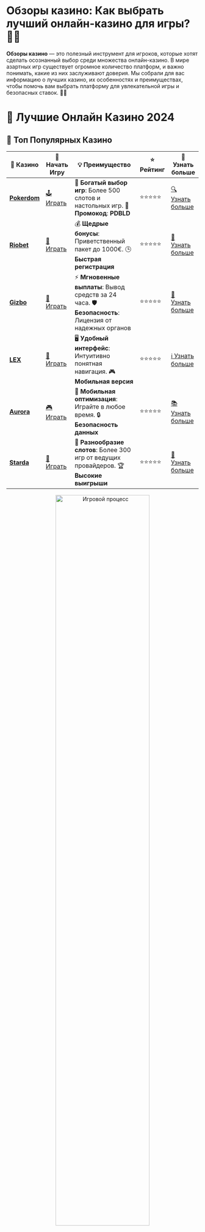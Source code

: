 # **Обзоры казино**: Как выбрать лучший онлайн-казино для игры? 🎰💎

**Обзоры казино** — это полезный инструмент для игроков, которые хотят сделать осознанный выбор среди множества онлайн-казино. В мире азартных игр существует огромное количество платформ, и важно понимать, какие из них заслуживают доверия. Мы собрали для вас информацию о лучших казино, их особенностях и преимуществах, чтобы помочь вам выбрать платформу для увлекательной игры и безопасных ставок. 🌟💸

# 🎰 Лучшие Онлайн Казино 2024

## 🌟 Топ Популярных Казино

| 🎲 **Казино** | 🔗 **Начать Игру** | 💡 **Преимущество** | ⭐ **Рейтинг** | 🔗 **Узнать больше** |
|--------------|---------------------|---------------------|----------------|----------------------|
| [**Pokerdom**](https://brandplay.link/4k77v2yx) | [🕹️ Играть](https://brandplay.link/4k77v2yx) | 🎉 **Богатый выбор игр**: Более 500 слотов и настольных игр. 🎁 **Промокод**: **PDBLD** | ⭐⭐⭐⭐⭐ | [🔍 Узнать больше](https://brandplay.link/4k77v2yx) |
| [**Riobet**](https://brandplay.link/7xBLTPyj) | [🎰 Играть](https://brandplay.link/7xBLTPyj) | 💰 **Щедрые бонусы**: Приветственный пакет до 1000€. 🕒 **Быстрая регистрация** | ⭐⭐⭐⭐⭐ | [📖 Узнать больше](https://brandplay.link/7xBLTPyj) |
| [**Gizbo**](https://brandplay.link/bprXw4YV) | [🎲 Играть](https://brandplay.link/bprXw4YV) | ⚡ **Мгновенные выплаты**: Вывод средств за 24 часа. 🛡️ **Безопасность**: Лицензия от надежных органов | ⭐⭐⭐⭐⭐ | [📝 Узнать больше](https://brandplay.link/bprXw4YV) |
| [**LEX**](https://brandplay.link/zW4hdDFV) | [🤑 Играть](https://brandplay.link/zW4hdDFV) | 🖥️ **Удобный интерфейс**: Интуитивно понятная навигация. 🎮 **Мобильная версия** | ⭐⭐⭐⭐⭐ | [ℹ️ Узнать больше](https://brandplay.link/zW4hdDFV) |
| [**Aurora**](https://10trafic-stat2.com/click/668546556bcc6313411604bd/6766/13032/subaccount) | [🎮 Играть](https://10trafic-stat2.com/click/668546556bcc6313411604bd/6766/13032/subaccount) | 📱 **Мобильная оптимизация**: Играйте в любое время. 🔒 **Безопасность данных** | ⭐⭐⭐⭐⭐ | [📚 Узнать больше](https://10trafic-stat2.com/click/668546556bcc6313411604bd/6766/13032/subaccount) |
| [**Starda**](https://brandplay.link/fB7xwRFL) | [🎯 Играть](https://brandplay.link/fB7xwRFL) | 🎰 **Разнообразие слотов**: Более 300 игр от ведущих провайдеров. 🏆 **Высокие выигрыши** | ⭐⭐⭐⭐⭐ | [🔎 Узнать больше](https://brandplay.link/fB7xwRFL) |

<div align="center">
    <img src="https://i.pinimg.com/originals/87/9e/b9/879eb9354dd0699582408b68f2e253b2.gif" alt="Игровой процесс" width="70%">
</div>

## 💎 Лучшие Бонусы и Акции

| 🎲 **Казино** | 🔗 **Начать Игру** | 💡 **Преимущество** | ⭐ **Рейтинг** | 🔗 **Узнать больше** |
|--------------|---------------------|---------------------|----------------|----------------------|
| [**Kometa**](https://brandplay.link/8ZymQJV8) | [🎰 Играть](https://brandplay.link/8ZymQJV8) | 🎁 **Эксклюзивные бонусы**: Регулярные акции и промо. 🔄 **Программы лояльности** | ⭐⭐⭐⭐☆ | [🔍 Узнать больше](https://brandplay.link/8ZymQJV8) |
| [**R7**](https://brandplay.link/bMd3Yjsw) | [🕹️ Играть](https://brandplay.link/bMd3Yjsw) | 🕒 **Круглосуточная поддержка**: Всегда на связи. 💸 **Высокие лимиты** | ⭐⭐⭐⭐☆ | [📖 Узнать больше](https://brandplay.link/bMd3Yjsw) |
| [**7K**](https://brandplay.link/BvQyFShp) | [🎲 Играть](https://brandplay.link/BvQyFShp) | 🌟 **Эксклюзивные бонусы**: Только для VIP игроков. 🎉 **Сезонные акции** | ⭐⭐⭐⭐☆ | [📝 Узнать больше](https://brandplay.link/BvQyFShp) |
| [**Kent**](https://brandplay.link/Fv2WP3js) | [🤑 Играть](https://brandplay.link/Fv2WP3js) | 📈 **Высокий RTP**: Более 98%. 💼 **Профессиональная поддержка** | ⭐⭐⭐⭐☆ | [ℹ️ Узнать больше](https://brandplay.link/Fv2WP3js) |
| [**1Xslots**](https://brandplay.link/hSB1khtr) | [🎮 Играть](https://brandplay.link/hSB1khtr) | 🎉 **Множество акций**: Еженедельные бонусы и турниры. 🛡️ **Безопасность** | ⭐⭐⭐⭐☆ | [📚 Узнать больше](https://brandplay.link/hSB1khtr) |
| [**Gama**](https://brandplay.link/j6NMKsDz) | [🎯 Играть](https://brandplay.link/j6NMKsDz) | 🔍 **Интуитивный интерфейс**: Легкость использования. 🏅 **Престижные турниры** | ⭐⭐⭐⭐☆ | [🔎 Узнать больше](https://brandplay.link/j6NMKsDz) |

<div align="center">
    <img src="https://i.pinimg.com/originals/87/9e/b9/879eb9354dd0699582408b68f2e253b2.gif" alt="Игровой процесс" width="70%">
</div>

## 🚀 Быстрые Выигрыши и Поддержка

| 🎲 **Казино** | 🔗 **Начать Игру** | 💡 **Преимущество** | ⭐ **Рейтинг** | 🔗 **Узнать больше** |
|--------------|---------------------|---------------------|----------------|----------------------|
| [**Onion**](https://brandplay.link/zBGRVpQ9) | [🎰 Играть](https://brandplay.link/zBGRVpQ9) | 🤑 **Низкие ставки**: Идеально для начинающих. 🔄 **Быстрые выводы** | ⭐⭐⭐⭐☆ | [🔍 Узнать больше](https://brandplay.link/zBGRVpQ9) |
| [**Чемпион**](https://temon-gter.cfd/go/lRq?p80412p304504pcc44t17455) | [🕹️ Играть](https://temon-gter.cfd/go/lRq?p80412p304504pcc44t17455) | 🏅 **Лояльная программа**: Награды за активность. 🎁 **Ежемесячные бонусы** | ⭐⭐⭐⭐☆ | [📖 Узнать больше](https://temon-gter.cfd/go/lRq?p80412p304504pcc44t17455) |
| [**Vavada**](https://vavadapartner.pro/?promo=ea5c9275-6854-4505-94fc-95ab18221945-linkb2) | [🎲 Играть](https://vavadapartner.pro/?promo=ea5c9275-6854-4505-94fc-95ab18221945-linkb2) | 🚀 **Быстрая регистрация**: Начните играть мгновенно. 🔐 **Безопасные транзакции** | ⭐⭐⭐⭐☆ | [📝 Узнать больше](https://vavadapartner.pro/?promo=ea5c9275-6854-4505-94fc-95ab18221945-linkb2) |
| [**Friends**](https://gofriends.kim/linkb2) | [🤑 Играть](https://gofriends.kim/linkb2) | 🤝 **Социальные игры**: Играйте с друзьями. 🌐 **Мультиплатформенность** | ⭐⭐⭐⭐☆ | [ℹ️ Узнать больше](https://gofriends.kim/linkb2) |
| [**1WIN**](https://brandplay.link/smXVpBbG) | [🎮 Играть](https://brandplay.link/smXVpBbG) | 🏆 **Спортивные ставки**: Широкий выбор видов спорта. 💵 **Высокие коэффициенты** | ⭐⭐⭐⭐☆ | [📚 Узнать больше](https://brandplay.link/smXVpBbG) |
| [**Drip**](https://drp-ircp01.com/c07e6a3db) | [🎯 Играть](https://drp-ircp01.com/c07e6a3db) | 🌐 **Инновационные игры**: Новейшие игровые технологии. 🛡️ **Высокая безопасность** | ⭐⭐⭐⭐☆ | [🔎 Узнать больше](https://drp-ircp01.com/c07e6a3db) |
| [**JoyCasino**](https://rpc30.call2me.pro/?/ru/registration?apkpop=0&partner=p24970p3291217pc98f) | [🎰 Играть](https://rpc30.call2me.pro/?/ru/registration?apkpop=0&partner=p24970p3291217pc98f) | 🎁 **Приятные бонусы**: Ежедневные акции и подарки. 🕹️ **Разнообразие игр** | ⭐⭐⭐⭐☆ | [🔍 Узнать больше](https://rpc30.call2me.pro/?/ru/registration?apkpop=0&partner=p24970p3291217pc98f) |

<div align="center">
    <img src="https://i.pinimg.com/originals/87/9e/b9/879eb9354dd0699582408b68f2e253b2.gif" alt="Игровой процесс" width="70%">
</div>
---

✨ **Выбирайте лучшее казино для себя и наслаждайтесь игрой! Удачи!** ✨
![Обзоры казино](https://i.pinimg.com/originals/a9/29/6e/a9296ea1cf6a7c20a985e593451f0323.png)

### Зачем нужны **обзоры казино**? 🔍

**Обзоры казино** дают игрокам подробную информацию о платформах, на которых они могут играть. С их помощью можно узнать:

- Репутацию казино и отзывы игроков 🗣️
- Доступные бонусы и промоакции 🎁
- Способы пополнения счета и вывода средств 💳
- Поддержку клиентов и безопасность 🔐
- Разнообразие игр, включая слоты, рулетку и карточные игры 🎲

Каждый элемент имеет значение, и отзывы игроков помогают составить полное представление о качестве сервиса.

### Что важного нужно учитывать при выборе казино? 🧐

1. **Лицензия и безопасность** 🔒  
   Прежде чем начать играть в онлайн-казино, убедитесь, что у платформы есть лицензия. Это подтверждает, что казино действует в рамках закона и соблюдает стандарты безопасности. Также важно проверять наличие SSL-шифрования, которое защищает ваши данные и транзакции.

2. **Отзывы и рейтинг игроков** ⭐  
   Прочитайте множественные отзывы реальных игроков, чтобы понять, что они думают о платформе. Высокий рейтинг и положительные комментарии — это отличный знак, что казино предоставляет качественные услуги и ответственно относится к своим пользователям.

3. **Бонусы и акции** 🎉  
   Лучшие онлайн-казино предлагают щедрые бонусы для новых игроков, такие как **бездепозитные бонусы**, **фриспины** и **приветственные пакеты**. Важно проверять условия получения и отыгрыша бонусов, чтобы не попасть в неприятные ситуации с их выводом.

4. **Доступность игр** 🎮  
   Хорошее казино должно предложить разнообразие игр: слоты, настольные игры, покер, рулетку и многое другое. Также стоит обратить внимание на софт от известных провайдеров, таких как **Pragmatic Play**, **NetEnt**, **Microgaming**, что гарантирует качество игр и честные результаты.

5. **Методы оплаты и вывод средств** 💳  
   Удобство пополнения счета и вывода средств — это важный аспект при выборе казино. Проверьте, поддерживает ли платформа популярные способы оплаты, такие как карты, электронные кошельки и криптовалюты. Также важно обращать внимание на сроки обработки запросов на вывод и комиссии.

### Как выбрать лучшее казино? 🏆

Выбор казино зависит от ваших предпочтений и ожиданий от игры. Вот несколько рекомендаций, которые помогут вам сделать правильный выбор:

- Если вы цените разнообразие игр, выбирайте платформы с большим каталогом и несколькими провайдерами.
- Если для вас важен бонус за регистрацию, ищите казино с выгодными акциями и промокодами.
- Для игроков, предпочитающих быстрые выплаты, стоит выбирать онлайн-казино с хорошими отзывами о выводе средств.

### Популярные особенности, о которых часто пишут в **обзорах казино** 💬

1. **Мобильные приложения и адаптивность** 📱  
   Многие игроки предпочитают играть в казино на мобильных устройствах. Лучшие платформы предлагают мобильные версии или приложения, которые обеспечивают полный функционал для комфортной игры в любое время.

2. **Поддержка игроков** 📞  
   Оперативная и дружелюбная поддержка — залог хорошего опыта. Казино с качественной поддержкой могут предложить консультации через чат, электронную почту или телефон. Чем быстрее и эффективнее решаются вопросы, тем выше рейтинг казино.

3. **VIP-программы и лояльность** 🎁  
   В некоторых казино есть программы лояльности для постоянных игроков, где можно получать бонусы, эксклюзивные предложения и улучшенные условия вывода средств.

4. **Доступ к демо-играм** 🕹️  
   Важно, чтобы казино предоставляло возможность играть в демо-режиме без реальных ставок. Это помогает новичкам привыкнуть к интерфейсу и ознакомиться с играми перед тем, как начать делать ставки на реальные деньги.

### Как **обзоры казино** помогают избежать ошибок? ⚠️

**Обзоры казино** помогают игрокам избежать множества ошибок при выборе платформы. Например:

- Ошибки при регистрации, связанные с несоответствием требованиям.
- Проблемы с выводом средств, когда не проверены условия вывода и комиссии.
- Попадание в мошеннические казино без лицензии, что может привести к потере денег.

Чтобы не попасть в такие ситуации, всегда читайте **обзоры казино**, исследуйте рейтинг и отзывы игроков.

### Заключение: **Обзоры казино** — ваш путь к лучшему игровому опыту! 🎉

Выбор онлайн-казино — это не просто вопрос удачи, а тщательно обоснованный выбор, который может значительно повлиять на ваш игровой опыт. Читайте **обзоры казино**, выбирайте платформы с хорошей репутацией и безопасностью, и наслаждайтесь увлекательными играми с шансом на крупные выигрыши. 💰

И помните, что только вдумчивый выбор и правильный подход обеспечат вам успех в мире азартных игр! 🚀💎
